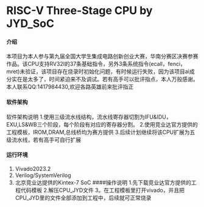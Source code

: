 # RISC-V Three-Stage CPU by JYD_SoC

#### 介绍
本项目为本人参与第九届全国大学生集成电路创新创业大赛，华南分赛区决赛参赛作品。该CPU支持RV32I的37条基础指令，另外3条系统指令(ecall，fenci，mret)未验证，该项目存在烧录时初始化问题，有时候运行失败，因为该项目ai成分实在是太多了，时间紧迫来不及调试。若有高手可以批评指点，本人万般感谢。本人联系QQ:1417984430,欢迎各路英雄前来批评指正

#### 软件架构
软件架构说明
1.使用三级流水线结构，流水线寄存器切割为IFU&IDU，EXU,LS&WB三个阶段，每个阶段有对应的寄存器分割。
2.使用竞业达官方提供的工程模板，IROM,DRAM,总线桥均为赛方提供
3.后续计划继续将该CPU扩展为五级流水线，若有高手可自行扩展
#### 运行环境
1.  Vivado2023.2
2.  Verilog/SystemVerilog
3.  北京竞业达提供的Kintex-7 SoC
####操作说明
1.先下载竞业达官方提供的工程代码模板
2.解压CPU_JYD文件
3。在工程模板里打开vivado，并且把CPU_JYD里的文件全部添加到工程中，后续就可正常烧录